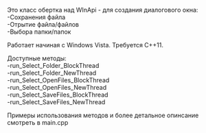 Это класс обертка над WInApi - для создания диалогового окна:  
-Сохранения файла  
-Отрытие файла/файлов  
-Выбора папки/папок  
  
Работает начиная с Windows Vista. Требуется C++11.  
  
Доступные методы:  
-run_Select_Folder_BlockThread  
-run_Select_Folder_NewThread  
-run_Select_OpenFiles_BlockThread  
-run_Select_OpenFiles_NewThread  
-run_Select_SaveFiles_BlockThread  
-run_Select_SaveFiles_NewThread  
  
Примеры использования методов и более детальное опинсание смотреть в main.cpp
